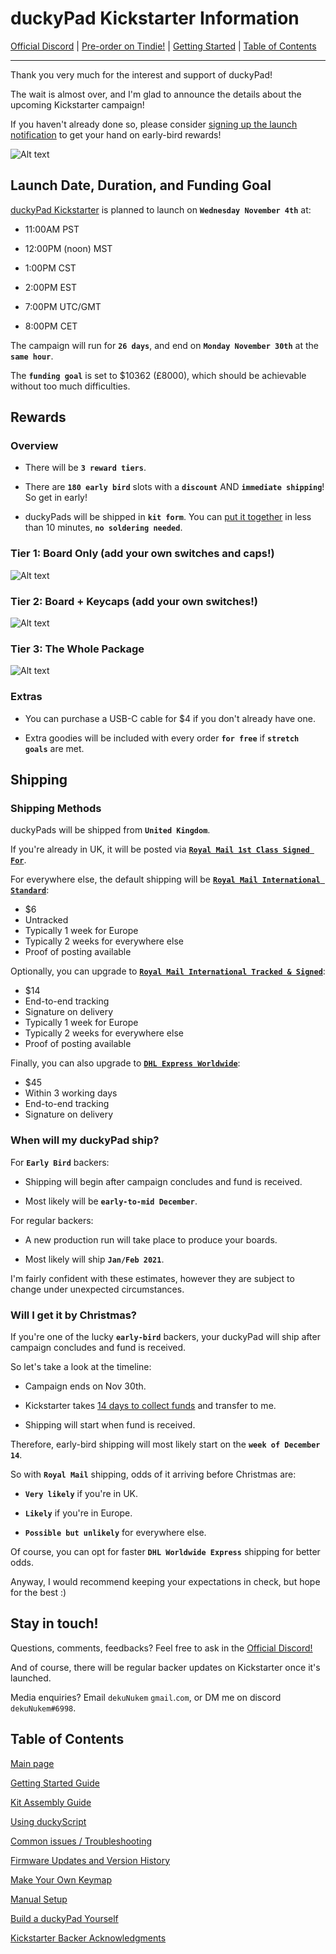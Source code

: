# duckyPad Kickstarter Information

[Official Discord](https://discord.gg/4sJCBx5) | [Pre-order on Tindie!](https://www.tindie.com/products/21984/) | [Getting Started](getting_started.md) | [Table of Contents](#table-of-contents)

----

Thank you very much for the interest and support of duckyPad!

The wait is almost over, and I'm glad to announce the details about the upcoming Kickstarter campaign!

If you haven't already done so, please consider [signing up the launch notification](https://www.kickstarter.com/projects/dekunukem/duckypad-do-it-all-mechanical-macropad) to get your hand on early-bird rewards!

![Alt text](resources/pics/win.png)

## Launch Date, Duration, and Funding Goal

[duckyPad Kickstarter](https://www.kickstarter.com/projects/dekunukem/duckypad-do-it-all-mechanical-macropad) is planned to launch on **`Wednesday November 4th`** at:

* 11:00AM PST

* 12:00PM (noon) MST

* 1:00PM CST

* 2:00PM EST

* 7:00PM UTC/GMT

* 8:00PM CET

The campaign will run for **`26 days`**, and end on **`Monday November 30th`** at the **`same hour`**.

The **`funding goal`** is set to $10362 (£8000), which should be achievable without too much difficulties. 

## Rewards

### Overview

* There will be **`3 reward tiers`**.

* There are **`180 early bird`** slots with a **`discount`** AND **`immediate shipping`**! So get in early!

* duckyPads will be shipped in **`kit form`**. You can [put it together](kit_assembly_guide.md) in less than 10 minutes, **`no soldering needed`**.

### Tier 1: Board Only (add your own switches and caps!)

![Alt text](resources/pics/t1.png)

### Tier 2: Board + Keycaps (add your own switches!)

![Alt text](resources/pics/t2.png)

### Tier 3: The Whole Package

![Alt text](resources/pics/t3.png)

### Extras

* You can purchase a USB-C cable for $4 if you don't already have one.

* Extra goodies will be included with every order **`for free`** if **`stretch goals`** are met.

## Shipping

### Shipping Methods

duckyPads will be shipped from **`United Kingdom`**.

If you're already in UK, it will be posted via **[`Royal Mail 1st Class Signed For`](https://www.royalmail.com/sending/uk/signed-for-1st-class)**.

For everywhere else, the default shipping will be **[`Royal Mail International Standard`](https://www.royalmail.com/sending/international/international-standard)**:

* $6
* Untracked
* Typically 1 week for Europe
* Typically 2 weeks for everywhere else
* Proof of posting available

Optionally, you can upgrade to **[`Royal Mail International Tracked & Signed`](https://www.royalmail.com/sending/international/international-tracked-signed)**:

* $14
* End-to-end tracking
* Signature on delivery
* Typically 1 week for Europe
* Typically 2 weeks for everywhere else
* Proof of posting available

Finally, you can also upgrade to **[`DHL Express Worldwide`](https://www.dhl.co.uk/en/express.html)**:

* $45
* Within 3 working days
* End-to-end tracking 
* Signature on delivery

### When will my duckyPad ship?

For **`Early Bird`** backers:

* Shipping will begin after campaign concludes and fund is received. 

* Most likely will be **`early-to-mid December`**.

For regular backers:

* A new production run will take place to produce your boards.

* Most likely will ship **`Jan/Feb 2021`**.

I'm fairly confident with these estimates, however they are subject to change under unexpected circumstances.

### Will I get it by Christmas?

If you're one of the lucky **`early-bird`** backers, your duckyPad will ship after campaign concludes and fund is received.

So let's take a look at the timeline:

* Campaign ends on Nov 30th.

* Kickstarter takes [14 days to collect funds](https://help.kickstarter.com/hc/en-us/articles/360010120934-If-my-project-is-successfully-funded-how-do-I-receive-my-funds-) and transfer to me.

* Shipping will start when fund is received.

Therefore, early-bird shipping will most likely start on the **`week of December 14`**.

So with **`Royal Mail`** shipping, odds of it arriving before Christmas are:

* **`Very likely`** if you're in UK.

* **`Likely`** if you're in Europe.

* **`Possible but unlikely`** for everywhere else.

Of course, you can opt for faster **`DHL Worldwide Express`** shipping for better odds.

Anyway, I would recommend keeping your expectations in check, but hope for the best :)

## Stay in touch!

Questions, comments, feedbacks? Feel free to ask in the [Official Discord!](https://discord.gg/4sJCBx5)

And of course, there will be regular backer updates on Kickstarter once it's launched.

Media enquiries? Email `dekuNukem` `gmail`.`com`, or DM me on discord `dekuNukem#6998`.

## Table of Contents

[Main page](README.md)

[Getting Started Guide](getting_started.md)

[Kit Assembly Guide](kit_assembly_guide.md)

[Using duckyScript](duckyscript_info.md)

[Common issues / Troubleshooting](troubleshooting.md)

[Firmware Updates and Version History](firmware_updates_and_version_history.md)

[Make Your Own Keymap](./keymap_instructions.md)

[Manual Setup](./manual_setup.md)

[Build a duckyPad Yourself](build_it_yourself.md)

[Kickstarter Backer Acknowledgments](kickstarter_backers.md)

